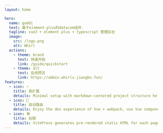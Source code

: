 ```yaml
---
layout: home

hero:
  name: gaddi
  text: 基于element-plus的datacom组件.
  tagline: vue3 + element plus + typescript 管理后台
  image:
    src: /logo.png
    alt: Whirl
  actions:
    - theme: brand
      text: 快速开始
      link: /guide/quickstart
    - theme: alt
      text: 在线预览
      link: https://admin.whirls.jiangbo.fun/
features:
  - icon: ⚡️
    title: 易扩展
    details: Minimal setup with markdown-centered project structure helps you focus on writing.
  - icon: 🖖
    title: 自动路由
    details: Enjoy the dev experience of Vue + webpack, use Vue components in markdown, and develop custom themes with Vue.
  - icon: 🛠️
    title: 权限
    details: VitePress generates pre-rendered static HTML for each page, and runs as an SPA once a page is loaded.
---
```

